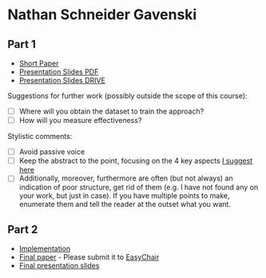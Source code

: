 # Nathan Schneider Gavenski

## Part 1

- [Short Paper](gavenski-proposal.pdf)
- [Presentation Slides PDF](gavenski-proposal-slides.pdf)
- [Presentation Slides DRIVE](https://docs.google.com/presentation/d/1BBN5-JhxRvJ80eKZ7jAteZH73pJXhgdE24SebSVhrGs/edit?usp=sharing)

Suggestions for further work (possibly outside the scope of this course):

- [ ] Where will you obtain the dataset to train the approach?
- [ ] How will you measure effectiveness?

Stylistic comments: 

- [ ] Avoid passive voice
- [ ] Keep the abstract to the point, focusing on the 4 key aspects [I suggest here](http://www.meneguzzi.eu/felipe/presentations/paper-writing.pdf)
- [ ] Additionally, moreover, furthermore are often (but not always) an indication of poor structure, get rid of them (e.g. I have not found any on your work, but just in case). If you have multiple points to make, enumerate them and tell the reader at the outset what you want.

## Part 2

- [Implementation](https://github.com/NathanGavenski/BCIO-Torch-Implementation)
- [Final paper](https://easychair.org/conferences/?conf=ap2019) - Please submit it to [EasyChair](https://easychair.org/conferences/?conf=ap2019)
- [Final presentation slides](https://docs.google.com/presentation/d/1pziUu0COn1IRc15sv4PpRlfaz-CbicZ2f3Wbrocnfo8/edit?usp=sharing)

